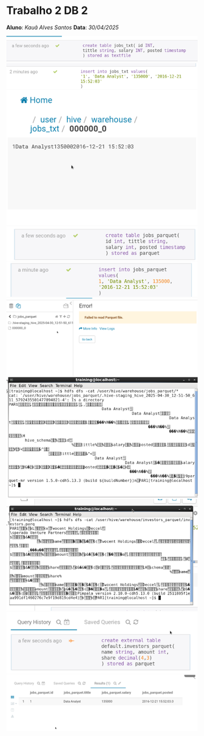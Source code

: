 # Trabalho 2 DB 2

**Aluno**: *Kauã Alves Santos* 
**Data**: *30/04/2025*

<img src="./imgs/1.png" >
<img src="./imgs/2.png" >
<img src="./imgs/3.png" >
<img src="./imgs/4.png" >
<img src="./imgs/5.png" >
<img src="./imgs/6.png" >
<img src="./imgs/7.png" >
<img src="./imgs/8.png" >
<img src="./imgs/9.png" >
<img src="./imgs/10.png" >

